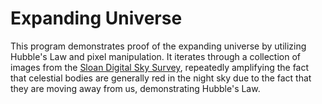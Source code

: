 # Expanding Universe
This program demonstrates proof of the expanding universe by utilizing Hubble's Law and pixel manipulation. It iterates through a collection of images from the [Sloan Digital Sky Survey](sdss.org), repeatedly amplifying the fact that celestial bodies are generally red in the night sky due to the fact that they are moving away from us, demonstrating Hubble's Law.
